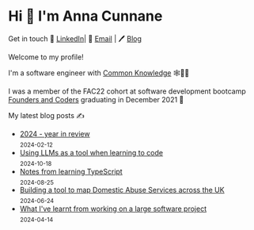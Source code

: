 # Hi 👋 I'm Anna Cunnane

Get in touch 💼 [LinkedIn](https://www.linkedin.com/in/annacunnane/)|
📧 <a href="mailto:anna_cunnane@proton.me"> Email</a> |
🖊️ [Blog](https://www.annacunnane.co.uk/)

Welcome to my profile!

I'm a software engineer with [Common Knowledge](https://commonknowledge.coop/) 🕸️👩‍💻

I was a member of the FAC22 cohort at software development bootcamp [Founders and Coders](https://www.foundersandcoders.com/) graduating in December 2021 
💫


My latest blog posts ✍️
- [2024 - year in review](https://annacunnane.co.uk/2024-year-in-review/) <br/> <sub>2024-02-12</sub>
- [Using LLMs as a tool when learning to code](https://annacunnane.co.uk/using-llms-learning-to-code/) <br/> <sub>2024-10-18</sub>
- [Notes from learning TypeScript](https://annacunnane.co.uk/notes-from-learning-typescript/) <br/> <sub>2024-08-25</sub>
- [Building a tool to map Domestic Abuse Services across the UK](https://annacunnane.co.uk/mapping-da-services-uk/) <br/> <sub>2024-06-24</sub>
- [What I've learnt from working on a large software project](https://annacunnane.co.uk/what-i've-learnt-from-working-on-a-large-software-project/) <br/> <sub>2024-04-14</sub>







